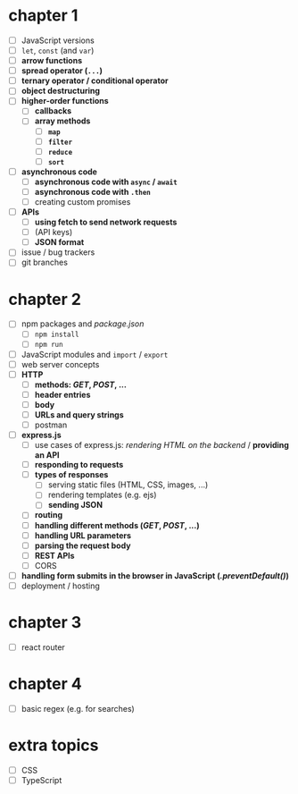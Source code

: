 # chapter 1

- [ ] JavaScript versions
- [ ] `let`, `const` (and `var`)
- [ ] **arrow functions**
- [ ] **spread operator (`...`)**
- [ ] **ternary operator / conditional operator**
- [ ] **object destructuring**
- [ ] **higher-order functions**
  - [ ] **callbacks**
  - [ ] **array methods**
    - [ ] **`map`**
    - [ ] **`filter`**
    - [ ] **`reduce`**
    - [ ] **`sort`**
- [ ] **asynchronous code**
  - [ ] **asynchronous code with `async` / `await`**
  - [ ] **asynchronous code with `.then`**
  - [ ] creating custom promises
- [ ] **APIs**
  - [ ] **using fetch to send network requests**
  - [ ] (API keys)
  - [ ] **JSON format**
- [ ] issue / bug trackers
- [ ] git branches

# chapter 2

- [ ] npm packages and _package.json_
  - [ ] `npm install`
  - [ ] `npm run`
- [ ] JavaScript modules and `import` / `export`
- [ ] web server concepts
- [ ] **HTTP**
  - [ ] **methods: _GET_, _POST_, ...**
  - [ ] **header entries**
  - [ ] **body**
  - [ ] **URLs and query strings**
  - [ ] postman
- [ ] **express.js**
  - [ ] use cases of express.js: _rendering HTML on the backend_ / **providing an API**
  - [ ] **responding to requests**
  - [ ] **types of responses**
    - [ ] serving static files (HTML, CSS, images, ...)
    - [ ] rendering templates (e.g. ejs)
    - [ ] **sending JSON**
  - [ ] **routing**
  - [ ] **handling different methods (_GET_, _POST_, ...)**
  - [ ] **handling URL parameters**
  - [ ] **parsing the request body**
  - [ ] **REST APIs**
  - [ ] CORS
- [ ] **handling form submits in the browser in JavaScript (_.preventDefault()_)**
- [ ] deployment / hosting

# chapter 3

- [ ] react router

# chapter 4

- [ ] basic regex (e.g. for searches)

# extra topics

- [ ] CSS
- [ ] TypeScript
